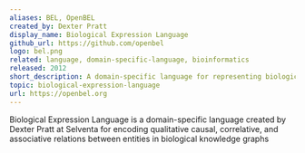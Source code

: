 ```yaml
---
aliases: BEL, OpenBEL
created_by: Dexter Pratt
display_name: Biological Expression Language
github_url: https://github.com/openbel
logo: bel.png
related: language, domain-specific-language, bioinformatics
released: 2012
short_description: A domain-specific language for representing biological knowledge graphs
topic: biological-expression-language
url: https://openbel.org
---
```

Biological Expression Language is a domain-specific language created by Dexter Pratt at Selventa for encoding qualitative causal, correlative, and associative relations between entities in biological knowledge graphs
